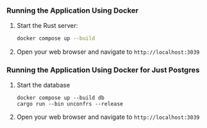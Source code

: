 ### Running the Application Using Docker

1. Start the Rust server:
    ```sh
    docker compose up --build
    ```
2. Open your web browser and navigate to `http://localhost:3039`

### Running the Application Using Docker for Just Postgres

1. Start the database
    ```shell
   docker compose up --build db
   cargo run --bin unconfrs --release
    ```
2. Open your web browser and navigate to `http://localhost:3039`
